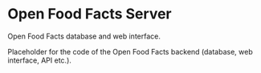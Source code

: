Open Food Facts Server
====================

Open Food Facts database and web interface.

Placeholder for the code of the Open Food Facts backend (database, web interface, API etc.).
